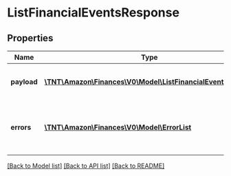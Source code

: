 # ListFinancialEventsResponse

## Properties
Name | Type | Description | Notes
------------ | ------------- | ------------- | -------------
**payload** | [**\TNT\Amazon\Finances\V0\Model\ListFinancialEventsPayload**](ListFinancialEventsPayload.md) | The payload for the listFinancialEvents operation. | [optional] 
**errors** | [**\TNT\Amazon\Finances\V0\Model\ErrorList**](ErrorList.md) | One or more unexpected errors occurred during the listFinancialEvents operation. | [optional] 

[[Back to Model list]](../README.md#documentation-for-models) [[Back to API list]](../README.md#documentation-for-api-endpoints) [[Back to README]](../README.md)


